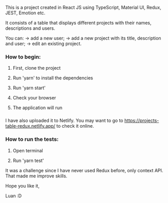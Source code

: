 This is a project created in React JS using TypeScript, Material UI, Redux, JEST, Emotion etc.

It consists of a table that displays different projects with their names, descriptions and users.

You can:
-> add a new user;
-> add a new project with its title, description and user;
-> edit an existing project.

### How to begin:

1. First, clone the project

2. Run 'yarn' to install the dependencies

3. Run 'yarn start'

4. Check your browser

5. The application will run

### 
I have also uploaded it to Netlify.
You may want to go to https://projects-table-redux.netlify.app/ to check it online.

### How to run the tests:

1. Open terminal

2. Run 'yarn test'

It was a challenge since I have never used Redux before, only context API. That made me improve skills.

Hope you like it,

Luan :D
